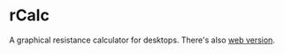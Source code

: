 # rCalc

A graphical resistance calculator for desktops. There's also [web version](https://github.com/nathanpc/rcalc).
